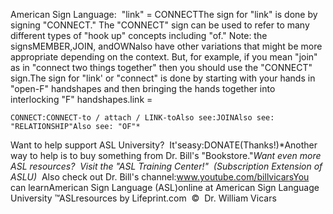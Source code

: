 American Sign Language: 
		 "link" = CONNECTThe sign for "link" is done by signing "CONNECT." The "CONNECT" sign can be used to refer to many different types of "hook 
	up" concepts including "of." Note: the signsMEMBER,JOIN, andOWNalso have 
	other variations that might be more appropriate depending on the context. 
	But, for example, if you mean "join" as in "connect two things together" 
	then you should use the "CONNECT" sign.The sign for "link' or "connect" is done by starting with your hands in "open-F" handshapes and then bringing the hands together into interlocking "F" 
	handshapes.link =



    CONNECT:CONNECT-to / attach / LINK-toAlso see:JOINAlso see: "RELATIONSHIP"Also see: "OF"* 
Want to help support ASL University?  It'seasy:DONATE(Thanks!)*Another way to help is to buy something from Dr. Bill's "Bookstore."*Want even more ASL resources?  Visit the "ASL Training Center!"  (Subscription 
Extension of ASLU)*  Also check out Dr. Bill's channel:www.youtube.com/billvicarsYou can learnAmerican Sign Language (ASL)online at American Sign Language University ™ASLresources by Lifeprint.com  ©  Dr. William Vicars